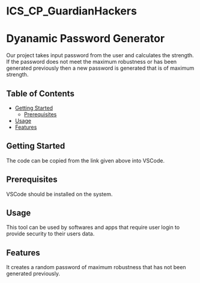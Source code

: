 # ICS_CP_GuardianHackers

# Dyanamic Password Generator

Our project takes input password from the user and calculates the strength.
If the password does not meet the maximum robustness or has been generated previously then a new password is generated that is of maximum strength.

## Table of Contents
- [Getting Started](#getting-started)
  - [Prerequisites](#prerequisites)
- [Usage](#usage)
- [Features](#features)


## Getting Started

The code can be copied from the link given above into VSCode.

## Prerequisites

VSCode should be installed on the system.

## Usage

This tool can be used by softwares and apps that require user login to provide security to their users data.

## Features

It creates a random password of maximum robustness that has not been generated previously.
